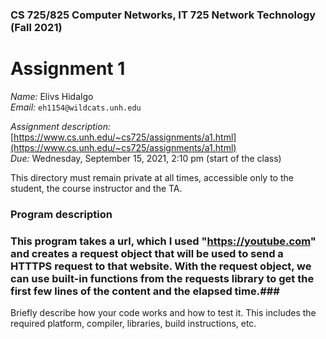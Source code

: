 ### CS 725/825 Computer Networks, IT 725 Network Technology  (Fall 2021) ###

# Assignment 1 #

*Name:* Elivs Hidalgo  
*Email:* `eh1154@wildcats.unh.edu`

*Assignment description:* [https://www.cs.unh.edu/~cs725/assignments/a1.html](https://www.cs.unh.edu/~cs725/assignments/a1.html)  
*Due:* Wednesday, September 15, 2021, 2:10 pm (start of the class)

This directory must remain private at all times, accessible only to the student, the course instructor and the TA. 

### Program description ###
### This program takes a url, which I used "https://youtube.com" and creates a request object that will be used to send a HTTTPS request to that website. With the request object, we can use built-in functions from the requests library to get the first few lines of the content and the elapsed time.###

Briefly describe how your code works and how to test it. This includes the required platform, compiler, libraries, build instructions, etc.
